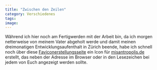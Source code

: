 ```yaml
---
title: "Zwischen den Zeilen"
category: Verschiedenes
tags: 
image: 
---
```


Während ich hier noch am Fertigwerden mit der Arbeit bin, da ich morgen netterweise von meinem Vater abgeholt werde und damit meinen dreimonatigen Entwicklungsaufenthalt in Zürich beende, habe ich schnell noch über diese [Faviconerstellungsseite](http://www.html-kit.com/favicon/) ein Icon für [misantropolis.de](http://www.misantropolis.de/) erstellt, das neben der Adresse im Browser oder in den Lesezeichen bei jedem von Euch angezeigt werden sollte.